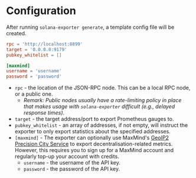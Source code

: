 # Configuration

After running `solana-exporter generate`, a template config file will be created.

```toml
rpc = 'http://localhost:8899'
target = '0.0.0.0:9179'
pubkey_whitelist = []

[maxmind]
username = 'username'
password = 'password'
```

- `rpc` - the location of the JSON-RPC node. This can be a local RPC node, or a public one.
    - *Remark: Public nodes usually have a rate-limiting policy in place that makes usage with `solana-exporter`
      difficult (e.g., delayed response times).*
- `target` - the target address/port to export Prometheus gauges to.
- `pubkey_whitelist` - an array of addresses, if not empty, will instruct the exporter to only export statistics about
  the specified addresses.
- `[maxmind]` - The exporter can optionally use
  MaxMind's [GeoIP2 Precision City Service](https://www.maxmind.com/en/geoip2-precision-city-service) to export
  decentralisation-related metrics. However, this requires you to sign up for a MaxMind account and regularly top-up
  your account with credits.
    - `username` - the username of the API key.
    - `password` - the password of the API key.